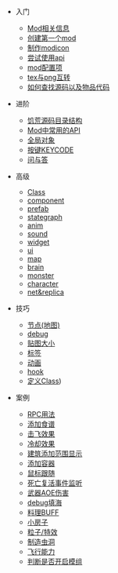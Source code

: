 - 入门

  * [Mod相关信息](/intro)
  * [创建第一个mod](/quick-start)
  * [制作modicon](/modicon)
  * [尝试使用api](/tryapi)
  * [mod配置项](/modconfig)
  * [tex与png互转](/textool)
  * [如何查找源码以及物品代码](findcode)
- 进阶

  * [饥荒源码目录结构](/folder-struct)
  * [Mod中常用的API](/api)
  * [全局对象](/global-object)
  * [按键KEYCODE](/keycode)
  * [问与答](/qa)

- 高级

  * [Class](class)
  * [component](component)
  * [prefab](prefab)
  * [stategraph](stategraph)
  * [anim](anim)
  * [sound](sound)
  * [widget](widget)
  * [ui](ui)
  * [map](map)
  * [brain](brain)
  * [monster](monster)
  * [character](character)
  * [net&replica](net)

- 技巧

  * [节点(地图)](room)
  * [debug](debug)
  * [贴图大小](image-size)
  * [标签](tags)
  * [动画](animstate)
  * [hook](hook)
  * [定义Class](define-class))

- 案例

  * [RPC用法](sample-rpc)
  * [添加食谱](/sample-foodrecipe)
  * [击飞效果](/sample-knockback)
  * [冷却效果](/sample-recharge)
  * [建筑添加范围显示](/sample-deployrange)
  * [添加容器](/sample-addcontainer)
  * [鼠标跟随](/sample-followmouse)
  * [死亡复活事件监听](/sample-playerdeathreborn)
  * [武器AOE伤害](/sample-aoe)
  * [debug填海](/sample-fillsea)
  * [料理BUFF](/sample-foodbuff)
  * [小房子](/sample-smallhouse)
  * [粒子/特效](/sample-particle)
  * [制造虫洞](/sample-wormhole)
  * [飞行能力](/sample-fly)
  * [判断是否开启模组](/sample-ismodenable)
